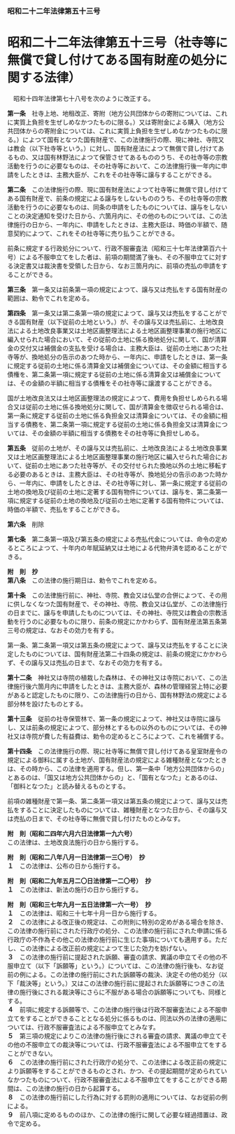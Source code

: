 ### 昭和二十二年法律第五十三号  
# 昭和二十二年法律第五十三号（社寺等に無償で貸し付けてある国有財産の処分に関する法律）  
　昭和十四年法律第七十八号を次のように改正する。  
  
**第一条**　社寺上地、地租改正、寄附（地方公共団体からの寄附については、これに実質上負担を生ぜしめなかつたものに限る。）又は寄附金による購入（地方公共団体からの寄附金については、これに実質上負担を生ぜしめなかつたものに限る。）によつて国有となつた国有財産で、この法律施行の際、現に神社、寺院又は教会（以下社寺等という。）に対し、国有財産法によつて無償で貸し付けてあるもの、又は国有林野法によつて保管させてあるもののうち、その社寺等の宗教活動を行うのに必要なものは、その社寺等において、この法律施行後一年内に申請をしたときは、主務大臣が、これをその社寺等に譲与することができる。  
  
**第二条**　この法律施行の際、現に国有財産法によつて社寺等に無償で貸し付けてある国有財産で、前条の規定による譲与をしないもののうち、その社寺等の宗教活動を行うのに必要なものは、同条の申請をしたものについては、譲与をしないことの決定通知を受けた日から、六箇月内に、その他のものについては、この法律施行の日から、一年内に、申請をしたときは、主務大臣は、時価の半額で、随意契約によつて、これをその社寺等に売り払うことができる。  
  
前条に規定する行政処分について、行政不服審査法（昭和三十七年法律第百六十号）による不服申立てをした者は、前項の期間満了後も、その不服申立てに対する決定書又は裁決書を受領した日から、なお三箇月内に、前項の売払の申請をすることができる。  
  
**第三条**　第一条又は前条第一項の規定によつて、譲与又は売払をする国有財産の範囲は、勅令でこれを定める。  
  
**第四条**　第一条又は第二条第一項の規定によつて、譲与又は売払をすることができる国有財産（以下従前の土地という。）が、その譲与又は売払前に、土地改良法による土地改良事業又は土地区画整理法による土地区画整理事業の施行地区に編入せられた場合において、その従前の土地に係る換地処分に関して、国が清算金の交付又は補償金の支払を受ける場合は、主務大臣は、従前の土地にあつた社寺等が、換地処分の告示のあつた時から、一年内に、申請をしたときは、第一条に規定する従前の土地に係る清算金又は補償金については、その金額に相当する債権を、第二条第一項に規定する従前の土地に係る清算金又は補償金については、その金額の半額に相当する債権をその社寺等に譲渡することができる。  
  
国が土地改良法又は土地区画整理法の規定によつて、費用を負担せしめられる場合又は従前の土地に係る換地処分に関して、国が清算金を徴収せられる場合は、第一条に規定する従前の土地に係る負担金又は清算金については、その金額に相当する債務を、第二条第一項に規定する従前の土地に係る負担金又は清算金については、その金額の半額に相当する債務をその社寺等に負担せしめる。  
  
**第五条**　従前の土地が、その譲与又は売払前に、土地改良法による土地改良事業又は土地区画整理法による土地区画整理事業の施行地区に編入せられた場合において、従前の土地にあつた社寺等が、その交付せられた換地以外の土地に移転する必要のあるときは、主務大臣は、その社寺等が、換地処分の告示のあつた時から、一年内に、申請をしたときは、その社寺等に対し、第一条に規定する従前の土地の換地及び従前の土地に定著する国有物件については、譲与を、第二条第一項に規定する従前の土地の換地及び従前の土地に定著する国有物件については、時価の半額で、売払をすることができる。  
  
**第六条**　削除  
  
**第七条**　第二条第一項及び第五条の規定による売払代金については、命令の定めるところによつて、十年内の年賦延納又は土地による代物弁済を認めることができる。  
  
**附　則　抄**  
**第八条**　この法律の施行期日は、勅令でこれを定める。  
  
**第十条**　この法律施行前に、神社、寺院、教会又は仏堂の合併によつて、その用に供しなくなつた国有財産で、その神社、寺院、教会又は仏堂が、この法律施行の日までに、譲与を申請したものについては、その神社、寺院又は教会の宗教活動を行うのに必要なものに限り、前条の規定にかかわらず、国有財産法第五条第三号の規定は、なおその効力を有する。  
  
第一条、第二条第一項又は第五条の規定によつて、譲与又は売払をすることに決定したものについては、国有財産法第二十四条の規定は、前条の規定にかかわらず、その譲与又は売払の日まで、なおその効力を有する。  
  
**第十二条**　神社又は寺院の植栽した森林は、その神社又は寺院において、この法律施行後六箇月内に申請をしたときは、主務大臣が、森林の管理経営上特に必要があると認定したものに限り、この法律施行の日から、国有林野法の規定による部分林を設けたものとする。  
  
**第十三条**　従前の社寺保管林で、第一条の規定によつて、神社又は寺院に譲与し、又は前条の規定によつて、部分林とするもの以外のものについては、その神社又は寺院が費した有益費は、勅令の定めるところによつて、これを補償する。  
  
**第十四条**　この法律施行の際、現に社寺等に無償で貸し付けてある皇室財産令の規定による御料に属する土地が、国有財産法の規定による雑種財産となつたときは、その時から、この法律を適用する。但し、第一条中「地方公共団体からの」とあるのは、「国又は地方公共団体からの」と、「国有となつた」とあるのは、「御料となつた」と読み替えるものとする。  
  
前項の雑種財産で第一条、第二条第一項又は第五条の規定によつて、譲与又は売払をすることに決定したものについては、雑種財産となつた日から、その譲与又は売払の日まで、その社寺等に無償で貸し付けたものとみなす。  
  
**附　則（昭和二四年六月六日法律第一九六号）**  
この法律は、土地改良法施行の日から施行する。  
  
**附　則（昭和二八年八月一日法律第一三〇号）　抄**  
**１**　この法律は、公布の日から施行する。  
  
**附　則（昭和二九年五月二〇日法律第一二〇号）　抄**  
**１**　この法律は、新法の施行の日から施行する。  
  
**附　則（昭和三七年九月一五日法律第一六一号）　抄**  
**１**　この法律は、昭和三十七年十月一日から施行する。  
**２**　この法律による改正後の規定は、この附則に特別の定めがある場合を除き、この法律の施行前にされた行政庁の処分、この法律の施行前にされた申請に係る行政庁の不作為その他この法律の施行前に生じた事項についても適用する。ただし、この法律による改正前の規定によつて生じた効力を妨げない。  
**３**　この法律の施行前に提起された訴願、審査の請求、異議の申立てその他の不服申立て（以下「訴願等」という。）については、この法律の施行後も、なお従前の例による。この法律の施行前にされた訴願等の裁決、決定その他の処分（以下「裁決等」という。）又はこの法律の施行前に提起された訴願等につきこの法律の施行後にされる裁決等にさらに不服がある場合の訴願等についても、同様とする。  
**４**　前項に規定する訴願等で、この法律の施行後は行政不服審査法による不服申立てをすることができることとなる処分に係るものは、同法以外の法律の適用については、行政不服審査法による不服申立てとみなす。  
**５**　第三項の規定によりこの法律の施行後にされる審査の請求、異議の申立てその他の不服申立ての裁決等については、行政不服審査法による不服申立てをすることができない。  
**６**　この法律の施行前にされた行政庁の処分で、この法律による改正前の規定により訴願等をすることができるものとされ、かつ、その提起期間が定められていなかつたものについて、行政不服審査法による不服申立てをすることができる期間は、この法律の施行の日から起算する。  
**８**　この法律の施行前にした行為に対する罰則の適用については、なお従前の例による。  
**９**　前八項に定めるもののほか、この法律の施行に関して必要な経過措置は、政令で定める。  
  
